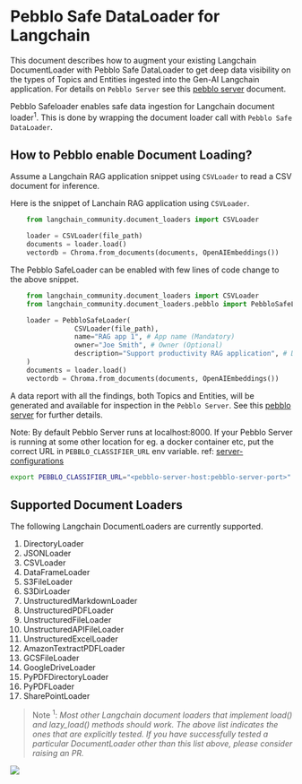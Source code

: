 # Pebblo Safe DataLoader for Langchain

This document describes how to augment your existing Langchain DocumentLoader with Pebblo Safe DataLoader to get deep data visibility on the types of Topics and Entities ingested into the Gen-AI Langchain application. For details on `Pebblo Server` see this [pebblo server](daemon.md) document.

Pebblo Safeloader enables safe data ingestion for Langchain document loader<sup>1</sup>. This is done by wrapping the document loader call with `Pebblo Safe DataLoader`.

## How to Pebblo enable Document Loading?

Assume a Langchain RAG application snippet using `CSVLoader` to read a CSV document for inference.

Here is the snippet of Lanchain RAG application using `CSVLoader`.

```python
    from langchain_community.document_loaders import CSVLoader

    loader = CSVLoader(file_path)
    documents = loader.load()
    vectordb = Chroma.from_documents(documents, OpenAIEmbeddings())
```

The Pebblo SafeLoader can be enabled with few lines of code change to the above snippet.

```python
    from langchain_community.document_loaders import CSVLoader
    from langchain_community.document_loaders.pebblo import PebbloSafeLoader

    loader = PebbloSafeLoader(
                CSVLoader(file_path),
                name="RAG app 1", # App name (Mandatory)
                owner="Joe Smith", # Owner (Optional)
                description="Support productivity RAG application", # Description (Optional)
    )
    documents = loader.load()
    vectordb = Chroma.from_documents(documents, OpenAIEmbeddings())
```

A data report with all the findings, both Topics and Entities, will be generated and available for inspection in the `Pebblo Server`. See this [pebblo server](daemon.md) for further details.

Note: By default Pebblo Server runs at localhost:8000. If your Pebblo Server is running at some other location for eg. a docker container etc, put the correct URL in `PEBBLO_CLASSIFIER_URL` env variable. ref: [server-configurations](config.md#server)

```bash
export PEBBLO_CLASSIFIER_URL="<pebblo-server-host:pebblo-server-port>"
```

## Supported Document Loaders

The following Langchain DocumentLoaders are currently supported.

1. DirectoryLoader
1. JSONLoader
1. CSVLoader
1. DataFrameLoader
1. S3FileLoader
1. S3DirLoader
1. UnstructuredMarkdownLoader
1. UnstructuredPDFLoader
1. UnstructuredFileLoader
1. UnstructuredAPIFileLoader
1. UnstructuredExcelLoader
1. AmazonTextractPDFLoader
1. GCSFileLoader
1. GoogleDriveLoader
1. PyPDFDirectoryLoader
1. PyPDFLoader
1. SharePointLoader

> Note <sup>1</sup>: _Most other Langchain document loaders that implement load() and lazy_load() methods should work. The above list indicates the ones that are explicitly tested. If you have successfully tested a particular DocumentLoader other than this list above, please consider raising an PR._

<img referrerpolicy="no-referrer-when-downgrade" src="https://static.scarf.sh/a.png?x-pxid=663e4c29-b156-42a6-b49e-359111bfbd5b" />
